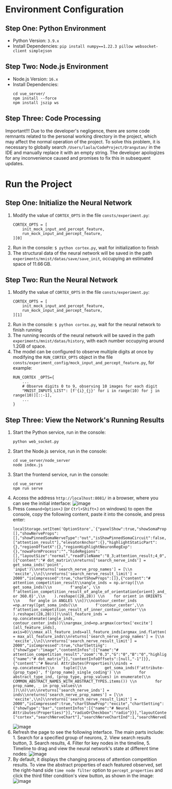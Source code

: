# Environment Configuration
## Step One: Python Environment
* Python Version: `3.9.x`
* Install Dependencies: `pip install numpy==1.22.3 pillow websocket-client simplejson`
## Step Two: Node.js Environment
* Node.js Version: `16.x`
* Install Dependencies:
  ```
  cd vue_server/
  npm install --force
  npm install jszip ws
  ```
## Step Three: Code Processing
Important!!! Due to the developer's negligence, there are some code remnants related to the personal working directory in the project, which may affect the normal operation of the project. To solve this problem, it is necessary to globally search `/Users/laola/CodeProject/Orangutan/` in the IDE and manually replace it with an empty string. The developer apologizes for any inconvenience caused and promises to fix this in subsequent updates.
# Run the Project
## Step One: Initialize the Neural Network
1. Modify the value of `CORTEX_OPTS` in the file `consts/experiment.py`:
   ```
   CORTEX_OPTS = [
       init_mock_input_and_percept_feature,
       run_mock_input_and_percept_feature,
   ][0]
   ```
2. Run in the console: `$ python cortex.py`, wait for initialization to finish
3. The structural data of the neural network will be saved in the path `experiments/mnist/datas/save/save_init`, occupying an estimated space of 11.66 GB.
## Step Two: Run the Neural Network
1. Modify the value of `CORTEX_OPTS` in the file `consts/experiment.py`:
   ```
   CORTEX_OPTS = [
       init_mock_input_and_percept_feature,
       run_mock_input_and_percept_feature,
   ][1]
   ```
2. Run in the console: `$ python cortex.py`, wait for the neural network to finish running
3. The running records of the neural network will be saved in the path `experiments/mnist/datas/history`, with each number occupying around 1.2GB of space.
4. The model can be configured to observe multiple digits at once by modifying the `RUN_CORTEX_OPTS` object in the file `consts/experiment_config/mock_input_and_percept_feature.py`, for example:
   ```
   RUN_CORTEX _OPTS={
       ...
       # Observe digits 0 to 9, observing 10 images for each digit
       "MNIST_INPUTS_LIST": [f'{i}_{j}' for i in range(10) for j in range(10)][::-1],
       ...
   }
   ```
## Step Three: View the Network's Running Results
1. Start the Python service, run in the console:
   ```
   python web_socket.py
   ```
2. Start the Node.js service, run in the console:
   ```
   cd vue_server/node_server
   node index.js
   ```
3. Start the frontend service, run in the console:
   ```
   cd vue_server
   npm run serve
   ```
4. Access the address `http://localhost:8081/` in a browser, where you can see the initial interface:
   ![image](https://github.com/user-attachments/assets/a6417576-c6e3-4043-a3e4-d9e68ac3aebb)
6. Press `Command+Option+J` (or `Ctrl+Shift+J` on windows) to open the console, copy the following content, paste it into the console, and press enter:
   ```
   localStorage.setItem('OptionStore',`{"panelShow":true,"showSomaProps":[],"showNerveProps":[],"showPinnedSomaNerveType":"out","isShowPinnedSomaCircuit":false,"hideRestingNerve":false,"onlyShowHistoryFileNames":["attention_result"],"elevatorAnchor":{},"highlightStaticPart":{},"regionOffsetX":{},"regionHighlightNeuronRegExp":{},"nowaFormProcess":"","hideRegions":[],"layoutSize":"normal","readFileName":"8_3;attention_result;4_0","searchNerveExpressions":[{"content":"# dot_matrix\\nreturns['search_nerve_inds'] = get_soma_inds('point', 'input')\\nreturns['search_nerve_prop_names'] = [\\n    'excite',\\n]\\nreturns['search_nerve_result_limit'] = 2000","isCompressed":true,"chartShowProps":[]},{"content":"# attention_competition_result\\nangle_inds = np.array([\\n    get_soma_inds(\\n        f'angle', \\n        f'attention_competition_result_of_angle_of_orientation{orient}_and_{(orient+angle)%360 or 360.0}',\\n    ).reshape((28,28)) \\n    for orient in ORIENTS \\n    for angle in ANGLES \\n])\\ncontour_center_inds =np.array([get_soma_inds(\\n        f'contour_center',\\n        f'attention_competition_result_of_inner_contour_center'\\n    ).reshape((28,28))])\\nall_feature_inds = np.concatenate((angle_inds, contour_center_inds))\\nargmax_ind=np.argmax(cortex['excite'][all_feature_inds], axis=0)\\nmax_all_feature_inds=all_feature_inds[argmax_ind.flatten(),np.repeat(np.arange(28),28),np.tile(np.arange(28),28)]\\n\\nreturns['search_nerve_inds'] = max_all_feature_inds\\nreturns['search_nerve_prop_names'] = [\\n    'excite',\\n]\\nreturns['search_nerve_result_limit'] = 2000","isCompressed":true,"chartSetting":{"showType":"image","contentInfos":[{"name":"# attention_competition_result","zoom":"0.3","G":"0","B":"0","highlightPixelIndex":0},{"name":"# dot_matrix"}],"contentInfoOffsets":[null,"-1"]}},{"content":"# Neural Attributes(Properties)\\ninds = np.concatenate(\\n    tuple([\\n        get_soma_inds(f'attribute-{prop_type}', f'{prop_name}_single_coding') \\n        for abstract_type_ind, (prop_type, prop_values) in enumerate(\\n            COMMON_ABSTRACT_NAMES_WITH_ABSTRACT_TYPES.items()) \\n        for prop_name, _ in prop_values\\n    ])\\n)\\n\\nreturns['search_nerve_inds'] = inds\\nreturns['search_nerve_prop_names'] = [\\n    'excite',\\n]\\nreturns['search_nerve_result_limit'] = 2000","isCompressed":true,"chartShowProp":"excite","chartSetting":{"showType":"bar","contentInfos":[{"name":"# Neural Attributes(Properties)"}],"radioOrCheckbox":"radio"}}],"layoutContentSet":["cortex","searchNerveChart"],"searchNerveChartInd":1,"searchNerveEditorInd":1,"showSider":true,"leftDrawerTabsActiveKey":"2"}`)
   ```
   ![image](https://github.com/user-attachments/assets/872d30d8-ce5b-4dfd-8e5d-0323867248c7)
7. Refresh the page to see the following interface. The main parts include: 1. Search for a specified group of neurons, 2. View search results button, 3. Search results, 4. Filter for key nodes in the timeline, 5. Timeline to drag and view the neural network's state at different time nodes:
   ![image](https://github.com/user-attachments/assets/4440c688-5203-47d8-ab4f-82ddf7d10a96)
8. By default, it displays the changing process of attention competition results. To view the abstract properties of each featured observed, set the right-hand side `time node filter` option to `percept_properties` and click the third filter condition's view button, as shown in the image:
   ![image](https://github.com/user-attachments/assets/f66870ff-a4fa-445b-88a2-152509611c15)

